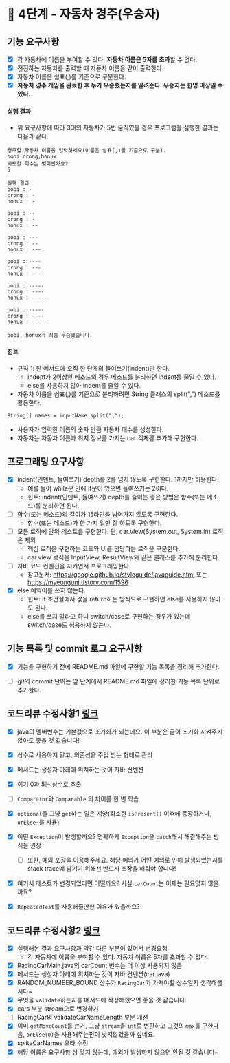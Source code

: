 # 🚀 4단계 - 자동차 경주(우승자)

## 기능 요구사항

- [x] 각 자동차에 이름을 부여할 수 있다. **자동차 이름은 5자를 초과**할 수 없다.
- [x] 전진하는 자동차를 출력할 때 자동차 이름을 같이 출력한다.
- [x] 자동차 이름은 쉼표(,)를 기준으로 구분한다.
- [x] **자동차 경주 게임을 완료한 후 누가 우승했는지를 알려준다. 우승자는 한명 이상일 수 있다.**

#### 실행 결과

- 위 요구사항에 따라 3대의 자동차가 5번 움직였을 경우 프로그램을 실행한 결과는 다음과 같다.

```plaintext
경주할 자동차 이름을 입력하세요(이름은 쉼표(,)를 기준으로 구분).
pobi,crong,honux
시도할 회수는 몇회인가요?
5

실행 결과
pobi : -
crong : -
honux : -

pobi : --
crong : -
honux : --

pobi : ---
crong : --
honux : ---

pobi : ----
crong : ---
honux : ----

pobi : -----
crong : ----
honux : -----

pobi : -----
crong : ----
honux : -----

pobi, honux가 최종 우승했습니다.
```

#### 힌트

- 규칙 1: 한 메서드에 오직 한 단계의 들여쓰기(indent)만 한다.
  - indent가 2이상인 메소드의 경우 메소드를 분리하면 indent를 줄일 수 있다.
  - else를 사용하지 않아 indent를 줄일 수 있다.
- 자동차 이름을 쉼표(,)를 기준으로 분리하려면 String 클래스의 split(",") 메소드를 활용한다.

```plaintext
String[] names = inputName.split(",");
```

- 사용자가 입력한 이름의 숫자 만큼 자동차 대수를 생성한다.
- 자동차는 자동차 이름과 위치 정보를 가지는 car 객체를 추가해 구현한다.

## 프로그래밍 요구사항

- [x] indent(인덴트, 들여쓰기) depth를 2를 넘지 않도록 구현한다. 1까지만 허용한다.
  - 예를 들어 while문 안에 if문이 있으면 들여쓰기는 2이다.
  - 힌트: indent(인덴트, 들여쓰기) depth를 줄이는 좋은 방법은 함수(또는 메소드)를 분리하면 된다.
- [ ] 함수(또는 메소드)의 길이가 15라인을 넘어가지 않도록 구현한다.
  - 함수(또는 메소드)가 한 가지 일만 잘 하도록 구현한다.
- [ ] 모든 로직에 단위 테스트를 구현한다. 단, car.view(System.out, System.in) 로직은 제외
  - 핵심 로직을 구현하는 코드와 UI를 담당하는 로직을 구분한다.
  - car.view 로직을 InputView, ResultView와 같은 클래스를 추가해 분리한다.
- [ ] 자바 코드 컨벤션을 지키면서 프로그래밍한다.
  - 참고문서: https://google.github.io/styleguide/javaguide.html 또는 https://myeonguni.tistory.com/1596
- [x] else 예약어를 쓰지 않는다.
  - 힌트: if 조건절에서 값을 return하는 방식으로 구현하면 else를 사용하지 않아도 된다.
  - else를 쓰지 말라고 하니 switch/case로 구현하는 경우가 있는데 switch/case도 허용하지 않는다.

## 기능 목록 및 commit 로그 요구사항

- [x] 기능을 구현하기 전에 README.md 파일에 구현할 기능 목록을 정리해 추가한다.
- [ ] git의 commit 단위는 앞 단계에서 README.md 파일에 정리한 기능 목록 단위로 추가한다.



## 코드리뷰 수정사항1 [링크](https://github.com/next-step/java-racingcar/pull/2552#pullrequestreview-719667271)

- [x] java의 멤버변수는 기본값으로 초기화가 되는데요. 이 부분은 굳이 초기화 시켜주지 않아도 좋을 것 같습니다!
- [x] 상수로 사용하지 말고, 의존성을 주입 받는 형태로 관리
- [x] 메서드는 생성자 아래에 위치하는 것이 자바 컨벤션
- [x] 여기 0과 5는 상수로 추출
- [ ] `Comparator`와 `Comparable` 의 차이를 한 번 학습
- [x] `optional`을 그냥 `get`하는 일은 지양(최소한 `isPresent()` 이후에 등장하거나, `orElse~`를 사용)
- [x] 어떤 `Exception`이 발생할까요? 명확하게 `Exception`을 `catch`해서 해결해주는 방식을 권장
  - [ ] 또한, 예외 포장을 이용해주세요. 해당 예외가 어떤 예외로 인해 발생되었는지를 stack trace에 남기기 위해선 반드시 포장을 해줘야 합니다!
- [x] 여기서 테스트가 변경되었다면 어떨까요? 사실 `carCount`는 이제는 필요없지 않을까요?
- [x] `RepeatedTest`를 사용해줄만한 이유가 있을까요?



## 코드리뷰 수정사항2 [링크](https://github.com/next-step/java-racingcar/pull/2552#pullrequestreview-720300637)

- [x] 실행해본 결과 요구사항과 약간 다른 부분이 있어서 변경요청
  - 각 자동차에 이름을 부여할 수 있다. 자동차 이름은 5자를 초과할 수 없다.
- [x] RacingCarMain.java의 carCount 변수는 더 이상 사용되지 않음
- [x] 메서드는 생성자 아래에 위치하는 것이 자바 컨벤션(car.java)
- [x] RANDOM_NUMBER_BOUND  상수가  `RacingCar`가 가져야할 상수일지 생각해봅시다~
- [x] 무엇을 `validate`하는지를 메서드에 작성해줬으면 좋을 것 같습니다.
- [x] cars 부분 stream으로 변경하기
- [ ] RacingCar의 validateCarNameLength 부분 개선
- [x] 이미 `getMoveCount`를 쓴거, 그냥 `stream`을 `int`로 변환하고 그것의 `max`를 구한다음, `orElse(0)`을 사용해주는편이 낫지않았을까 싶네요.
- [x] spliteCarNames 오타 수정
- [x] 해당 이름은 요구사항 상 맞지 않는데, 예외가 발생하지 않으면 안될 것 같습니다~
